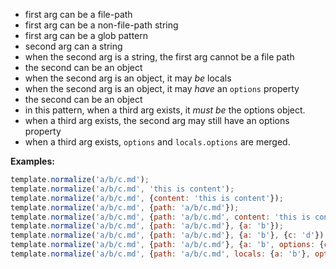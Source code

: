 


 - first arg can be a file-path
 - first arg can be a non-file-path string
 - first arg can be a glob pattern
 - second arg can a string
 - when the second arg is a string, the first arg cannot be a file path
 - the second can be an object
 - when the second arg is an object, it may _be_ locals
 - when the second arg is an object, it may _have_ an `options` property
 - the second can be an object
 - in this pattern, when a third arg exists, it _must be_ the options object.
 - when a third arg exists, the second arg may still have an options property
 - when a third arg exists, `options` and `locals.options` are merged.

**Examples:**

```js
template.normalize('a/b/c.md');
template.normalize('a/b/c.md', 'this is content');
template.normalize('a/b/c.md', {content: 'this is content'});
template.normalize('a/b/c.md', {path: 'a/b/c.md'});
template.normalize('a/b/c.md', {path: 'a/b/c.md', content: 'this is content'});
template.normalize('a/b/c.md', {path: 'a/b/c.md'}, {a: 'b'});
template.normalize('a/b/c.md', {path: 'a/b/c.md'}, {a: 'b'}, {c: 'd'});
template.normalize('a/b/c.md', {path: 'a/b/c.md'}, {a: 'b', options: {c: 'd'}});
template.normalize('a/b/c.md', {path: 'a/b/c.md', locals: {a: 'b'}, options: {c: 'd'}});
```